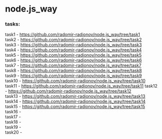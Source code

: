 # node.js_way

### tasks:  
task1 - https://github.com/radomir-radionov/node.js_way/tree/task1  
task2 - https://github.com/radomir-radionov/node.js_way/tree/task2  
task3 - https://github.com/radomir-radionov/node.js_way/tree/task3  
task4 - https://github.com/radomir-radionov/node.js_way/tree/task4  
task5 - https://github.com/radomir-radionov/node.js_way/tree/task5  
task6 - https://github.com/radomir-radionov/node.js_way/tree/task6  
task7 - https://github.com/radomir-radionov/node.js_way/tree/task7  
task8 - https://github.com/radomir-radionov/node.js_way/tree/task8  
task9 - https://github.com/radomir-radionov/node.js_way/tree/task9  
task10 - https://github.com/radomir-radionov/node.js_way/tree/task10  
task11 - https://github.com/radomir-radionov/node.js_way/tree/task11 
task12 - https://github.com/radomir-radionov/node.js_way/tree/task12   
task13 - https://github.com/radomir-radionov/node.js_way/tree/task13   
task14 - https://github.com/radomir-radionov/node.js_way/tree/task14   
task15 - https://github.com/radomir-radionov/node.js_way/tree/task15   
task16 -  
task17 -  
task18 -  
task19 -  
task20 -   
